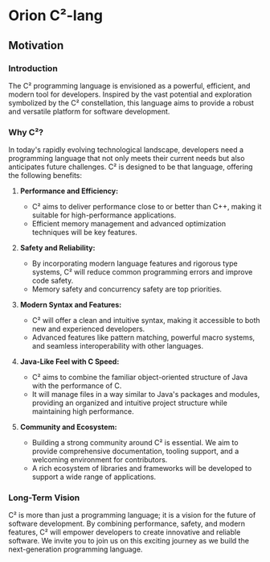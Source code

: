 # Orion C²-lang

## Motivation

### Introduction

The C² programming language is envisioned as a powerful, efficient, and modern tool for developers. Inspired by the vast potential and exploration symbolized by the C² constellation, this language aims to provide a robust and versatile platform for software development.

### Why C²?

In today's rapidly evolving technological landscape, developers need a programming language that not only meets their current needs but also anticipates future challenges. C² is designed to be that language, offering the following benefits:

1. **Performance and Efficiency:**
   - C² aims to deliver performance close to or better than C++, making it suitable for high-performance applications.
   - Efficient memory management and advanced optimization techniques will be key features.

2. **Safety and Reliability:**
   - By incorporating modern language features and rigorous type systems, C² will reduce common programming errors and improve code safety.
   - Memory safety and concurrency safety are top priorities.

3. **Modern Syntax and Features:**
   - C² will offer a clean and intuitive syntax, making it accessible to both new and experienced developers.
   - Advanced features like pattern matching, powerful macro systems, and seamless interoperability with other languages.

4. **Java-Like Feel with C Speed:**
   - C² aims to combine the familiar object-oriented structure of Java with the performance of C.
   - It will manage files in a way similar to Java's packages and modules, providing an organized and intuitive project structure while maintaining high performance.

5. **Community and Ecosystem:**
   - Building a strong community around C² is essential. We aim to provide comprehensive documentation, tooling support, and a welcoming environment for contributors.
   - A rich ecosystem of libraries and frameworks will be developed to support a wide range of applications.

### Long-Term Vision

C² is more than just a programming language; it is a vision for the future of software development. By combining performance, safety, and modern features, C² will empower developers to create innovative and reliable software. We invite you to join us on this exciting journey as we build the next-generation programming language.
